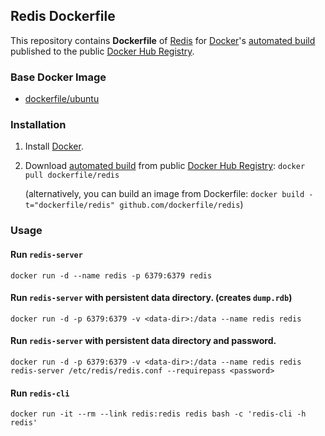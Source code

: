 ## Redis Dockerfile


This repository contains **Dockerfile** of [Redis](http://redis.io/) for [Docker](https://www.docker.com/)'s [automated build](https://registry.hub.docker.com/u/dockerfile/redis/) published to the public [Docker Hub Registry](https://registry.hub.docker.com/).


### Base Docker Image

* [dockerfile/ubuntu](http://dockerfile.github.io/#/ubuntu)


### Installation

1. Install [Docker](https://www.docker.com/).

2. Download [automated build](https://registry.hub.docker.com/u/dockerfile/redis/) from public [Docker Hub Registry](https://registry.hub.docker.com/): `docker pull dockerfile/redis`

   (alternatively, you can build an image from Dockerfile: `docker build -t="dockerfile/redis" github.com/dockerfile/redis`)


### Usage

#### Run `redis-server`

    docker run -d --name redis -p 6379:6379 redis

#### Run `redis-server` with persistent data directory. (creates `dump.rdb`)

    docker run -d -p 6379:6379 -v <data-dir>:/data --name redis redis

#### Run `redis-server` with persistent data directory and password.

    docker run -d -p 6379:6379 -v <data-dir>:/data --name redis redis redis-server /etc/redis/redis.conf --requirepass <password>

#### Run `redis-cli`

    docker run -it --rm --link redis:redis redis bash -c 'redis-cli -h redis'
